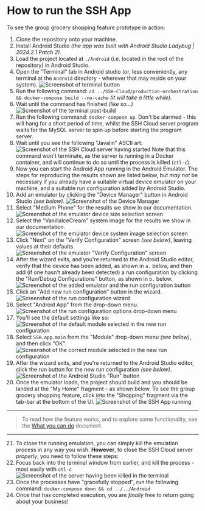 # How to run the SSH App
To see the group grocery shopping feature prototype in action:
1. Clone the repository onto your machine.
2. Install Android Studio _(the app was built with Android Studio Ladybug | 2024.2.1 Patch 2)_.
3. Load the project located at `./Android` (i.e. located in the root of the repository) in Android Studio.
4. Open the "Terminal" tab in Android studio (or, less conveniently, any terminal at the `Android` directory - wherever that may reside on your system).
![Screenshot of terminal button](../Attachments/how-to-run--terminal.png)
5. Run the following command: `cd ../SSH-Cloud/production-orchestration && docker-compose build --no-cache` _(it will take a little while)._
6. Wait until the command has finished _(like so...)_
![Screenshot of the terminal post-build](../Attachments/how-to-run--post-build.png)
7. Run the following command: `docker-compose up`. Don't be alarmed - this will hang for a short period of time, whilst the SSH Cloud server program waits for the MySQL server to spin up before starting the program server.
8. Wait until you see the following "Javalin" ASCII art:
![Screenshot of the SSH Cloud server having started](../Attachments/how-to-run--server-started.png)
Note that this command won't terminate, as the server is running in a Docker container, and will continue to do so until the process is killed (`ctl-c`).
9. Now you can start the Android App running in the Android Emulator. The steps for reproducing the results shown are listed below, but _may not_ be necessary if you already have a suitable virtual device emulator on your machine, and a suitable run configuration added by Android Studio.
10. Add an emulator by clicking the "Device Manager" button in Android Studio _(see below)_.
![Screenshot of the Device Manager](../Attachments/how-to-run--add-emulator.png)
11. Select "Medium Phone" for the results we show in our documentation.
![Screenshot of the emulator device size selection screen](../Attachments/how-to-run--emulator-hardware.png)
12. Select the "VanillaIceCream" system image for the results we show in our documentation.
![Screenshot of the emulator device system image selection screen](../Attachments/how-to-run--emulator-image.png)
13. Click "Next" on the "Verify Configuration" screen _(see below)_, leaving values at their defaults.
![Screenshot of the emulator "Verify Configuration" screen](../Attachments/how-to-run--emulator-hardware.png)
14. After the wizard exits, and you're returned to the Android Studio editor, verify that the device has been added, as shown in `a.` below, and then add (if one hasn't already been detected) a run configuration by clicking the "Run/Debug Configurations" button, as shown in `b.` below.
![Screenshot of the added emulator and the run configuration button](../Attachments/how-to-run--add-config.png)
15. Click an "Add new run configuration" button in the wizard.
![Screenshot of the run configuration wizard](../Attachments/how-to-run--new-config-dialogue.png)
16. Select "Android App" from the drop-down menu.
![Screenshot of the run configuration options drop-down menu](../Attachments/how-to-run--new-run-config-options.png)
17. You'll see the default settings like so:
![Screenshot of the default module selected in the new run configuration](../Attachments/how-to-run--run-config-details-pre.png)
18. Select `SSH.app.main` from the "Module" drop-down menu _(see below)_, and then click "OK".
![Screenshot of the correct module selected in the new run configuration](../Attachments/how-to-run--run-config-details-post.png)
19. After the wizard exits, and you're returned to the Android Studio editor, click the run button for the new run configuration _(see below)_.
![Screenshot of the Android Studio "Run" button](../Attachments/how-to-run--run-button.png)
20. Once the emulator loads, the project should build and you should be landed at the "My Home" fragment - as shown below. To see the group grocery shopping feature, click into the "Shopping" fragment via the tab-bar at the bottom of the UI.
![Screenshot of the SSH App running](../Attachments/how-to-run--post-run.png)

---
>To read how the feature works, and to explore some functionality, see the [What you can do]() document.
---

21. To close the running emulation, you can simply kill the emulation process in any way you wish. **However**, to close the SSH Cloud server _properly_, you need to follow these steps:
22. Focus back into the terminal window from earlier, and kill the process - most easily with `ctl-c`
![Screenshot of the server having been killed in the terminal](../Attachments/how-to-run--killing-server.png)
23. Once the processes have "gracefully stopped", run the following command: `docker-compose down && cd ../../Android`
24. Once that has completed execution, you are _finally_ free to return going about your business!